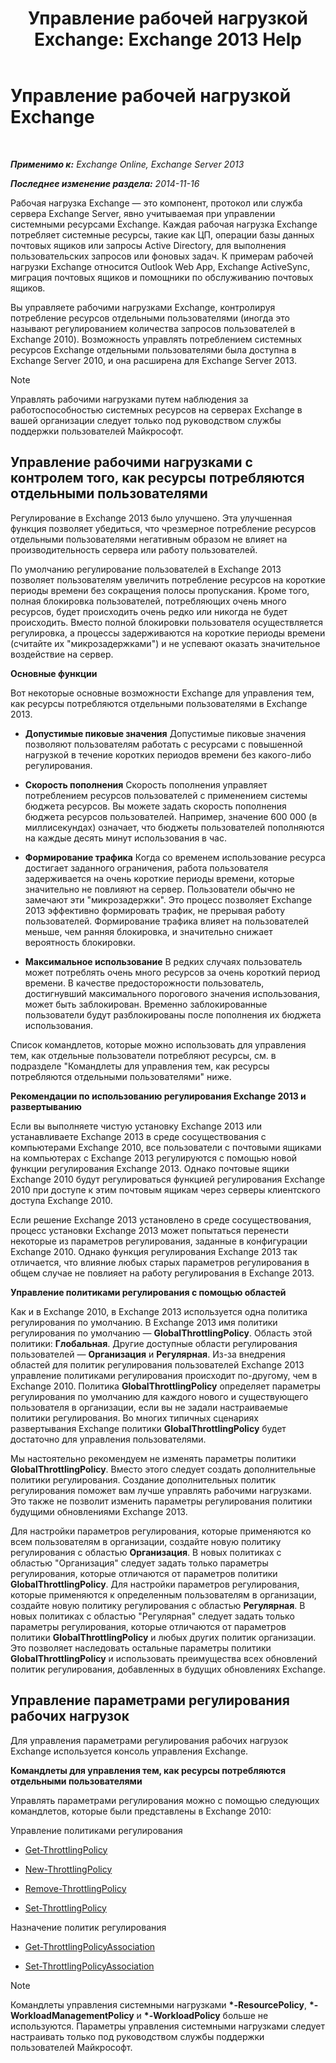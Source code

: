 ﻿---
title: 'Управление рабочей нагрузкой Exchange: Exchange 2013 Help'
TOCTitle: Управление рабочей нагрузкой Exchange
ms:assetid: 276740c4-bdb7-49f1-9470-ae6f2bfd65aa
ms:mtpsurl: https://technet.microsoft.com/ru-ru/library/JJ150503(v=EXCHG.150)
ms:contentKeyID: 50487659
ms.date: 04/30/2018
mtps_version: v=EXCHG.150
ms.translationtype: HT
---

# Управление рабочей нагрузкой Exchange

 

_**Применимо к:** Exchange Online, Exchange Server 2013_

_**Последнее изменение раздела:** 2014-11-16_

Рабочая нагрузка Exchange — это компонент, протокол или служба сервера Exchange Server, явно учитываемая при управлении системными ресурсами Exchange. Каждая рабочая нагрузка Exchange потребляет системные ресурсы, такие как ЦП, операции базы данных почтовых ящиков или запросы Active Directory, для выполнения пользовательских запросов или фоновых задач. К примерам рабочей нагрузки Exchange относится Outlook Web App, Exchange ActiveSync, миграция почтовых ящиков и помощники по обслуживанию почтовых ящиков.

Вы управляете рабочими нагрузками Exchange, контролируя потребление ресурсов отдельными пользователями (иногда это называют регулированием количества запросов пользователей в Exchange 2010). Возможность управлять потреблением системных ресурсов Exchange отдельными пользователями была доступна в Exchange Server 2010, и она расширена для Exchange Server 2013.

> [!NOTE]  
> Управлять рабочими нагрузками путем наблюдения за работоспособностью системных ресурсов на серверах Exchange в вашей организации следует только под руководством службы поддержки пользователей Майкрософт.


## Управление рабочими нагрузками с контролем того, как ресурсы потребляются отдельными пользователями

Регулирование в Exchange 2013 было улучшено. Эта улучшенная функция позволяет убедиться, что чрезмерное потребление ресурсов отдельными пользователями негативным образом не влияет на производительность сервера или работу пользователей.

По умолчанию регулирование пользователей в Exchange 2013 позволяет пользователям увеличить потребление ресурсов на короткие периоды времени без сокращения полосы пропускания. Кроме того, полная блокировка пользователей, потребляющих очень много ресурсов, будет происходить очень редко или никогда не будет происходить. Вместо полной блокировки пользователя осуществляется регулировка, а процессы задерживаются на короткие периоды времени (считайте их "микрозадержками") и не успевают оказать значительное воздействие на сервер.

**Основные функции**

Вот некоторые основные возможности Exchange для управления тем, как ресурсы потребляются отдельными пользователями в Exchange 2013.

  - **Допустимые пиковые значения** Допустимые пиковые значения позволяют пользователям работать с ресурсами с повышенной нагрузкой в течение коротких периодов времени без какого-либо регулирования.

  - **Скорость пополнения** Скорость пополнения управляет потреблением ресурсов пользователей с применением системы бюджета ресурсов. Вы можете задать скорость пополнения бюджета ресурсов пользователей. Например, значение 600 000 (в миллисекундах) означает, что бюджеты пользователей пополняются на каждые десять минут использования в час.

  - **Формирование трафика** Когда со временем использование ресурса достигает заданного ограничения, работа пользователя задерживается на очень короткие периоды времени, которые значительно не повлияют на сервер. Пользователи обычно не замечают эти "микрозадержки". Это процесс позволяет Exchange 2013 эффективно формировать трафик, не прерывая работу пользователей. Формирование трафика влияет на пользователей меньше, чем ранняя блокировка, и значительно снижает вероятность блокировки.

  - **Максимальное использование** В редких случаях пользователь может потреблять очень много ресурсов за очень короткий период времени. В качестве предосторожности пользователь, достигнувший максимального порогового значения использования, может быть заблокирован. Временно заблокированные пользователи будут разблокированы после пополнения их бюджета использования.

Список командлетов, которые можно использовать для управления тем, как отдельные пользователи потребляют ресурсы, см. в подразделе "Командлеты для управления тем, как ресурсы потребляются отдельными пользователями" ниже.

**Рекомендации по использованию регулирования Exchange 2013 и развертыванию**

Если вы выполняете чистую установку Exchange 2013 или устанавливаете Exchange 2013 в среде сосуществования с компьютерами Exchange 2010, все пользователи с почтовыми ящиками на компьютерах с Exchange 2013 регулируются с помощью новой функции регулирования Exchange 2013. Однако почтовые ящики Exchange 2010 будут регулироваться функцией регулирования Exchange 2010 при доступе к этим почтовым ящикам через серверы клиентского доступа Exchange 2010.

Если решение Exchange 2013 установлено в среде сосуществования, процесс установки Exchange 2013 может попытаться перенести некоторые из параметров регулирования, заданные в конфигурации Exchange 2010. Однако функция регулирования Exchange 2013 так отличается, что влияние любых старых параметров регулирования в общем случае не повлияет на работу регулирования в Exchange 2013.

**Управление политиками регулирования с помощью областей**

Как и в Exchange 2010, в Exchange 2013 используется одна политика регулирования по умолчанию. В Exchange 2013 имя политики регулирования по умолчанию — **GlobalThrottlingPolicy**. Область этой политики: **Глобальная**. Другие доступные области регулирования пользователей — **Организация** и **Регулярная**. Из-за внедрения областей для политик регулирования пользователей Exchange 2013 управление политиками регулирования происходит по-другому, чем в Exchange 2010. Политика **GlobalThrottlingPolicy** определяет параметры регулирования по умолчанию для каждого нового и существующего пользователя в организации, если вы не задали настраиваемые политики регулирования. Во многих типичных сценариях развертывания Exchange политики **GlobalThrottlingPolicy** будет достаточно для управления пользователями.

Мы настоятельно рекомендуем не изменять параметры политики **GlobalThrottlingPolicy**. Вместо этого следует создать дополнительные политики регулирования. Создание дополнительных политик регулирования поможет вам лучше управлять рабочими нагрузками. Это также не позволит изменить параметры регулирования политики будущими обновлениями Exchange 2013.

Для настройки параметров регулирования, которые применяются ко всем пользователям в организации, создайте новую политику регулирования с областью **Организация**. В новых политиках с областью "Организация" следует задать только параметры регулирования, которые отличаются от параметров политики **GlobalThrottlingPolicy**. Для настройки параметров регулирования, которые применяются к определенным пользователям в организации, создайте новую политику регулирования с областью **Регулярная**. В новых политиках с областью "Регулярная" следует задать только параметры регулирования, которые отличаются от параметров политики **GlobalThrottlingPolicy** и любых других политик организации. Это позволяет наследовать остальные параметры политики **GlobalThrottlingPolicy** и использовать преимущества всех обновлений политик регулирования, добавленных в будущих обновлениях Exchange.

## Управление параметрами регулирования рабочих нагрузок

Для управления параметрами регулирования рабочих нагрузок Exchange используется консоль управления Exchange.

**Командлеты для управления тем, как ресурсы потребляются отдельными пользователями**

Управлять параметрами регулирования можно с помощью следующих командлетов, которые были представлены в Exchange 2010:

Управление политиками регулирования

  - [Get-ThrottlingPolicy](https://technet.microsoft.com/ru-ru/library/dd351264\(v=exchg.150\))

  - [New-ThrottlingPolicy](https://technet.microsoft.com/ru-ru/library/dd351045\(v=exchg.150\))

  - [Remove-ThrottlingPolicy](https://technet.microsoft.com/ru-ru/library/dd351178\(v=exchg.150\))

  - [Set-ThrottlingPolicy](https://technet.microsoft.com/ru-ru/library/dd298094\(v=exchg.150\))

Назначение политик регулирования

  - [Get-ThrottlingPolicyAssociation](https://technet.microsoft.com/ru-ru/library/ff459241\(v=exchg.150\))

  - [Set-ThrottlingPolicyAssociation](https://technet.microsoft.com/ru-ru/library/ff459231\(v=exchg.150\))

> [!NOTE]  
> Командлеты управления системными нагрузками <strong>&#42;-ResourcePolicy</strong>, <strong>*-WorkloadManagementPolicy</strong> и <strong>&#42;-WorkloadPolicy</strong> больше не используются. Параметры управления системными нагрузками следует настраивать только под руководством службы поддержки пользователей Майкрософт.

